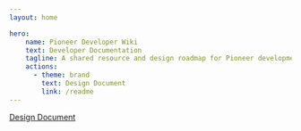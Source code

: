 ```yaml
---
layout: home

hero:
    name: Pioneer Developer Wiki
    text: Developer Documentation
    tagline: A shared resource and design roadmap for Pioneer development
    actions:
      - theme: brand
        text: Design Document
        link: /readme
---
```


[Design Document](./design-document.md)

